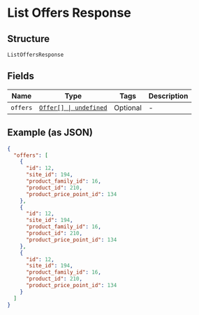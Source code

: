 
# List Offers Response

## Structure

`ListOffersResponse`

## Fields

| Name | Type | Tags | Description |
|  --- | --- | --- | --- |
| `offers` | [`Offer[] \| undefined`](../../doc/models/offer.md) | Optional | - |

## Example (as JSON)

```json
{
  "offers": [
    {
      "id": 12,
      "site_id": 194,
      "product_family_id": 16,
      "product_id": 210,
      "product_price_point_id": 134
    },
    {
      "id": 12,
      "site_id": 194,
      "product_family_id": 16,
      "product_id": 210,
      "product_price_point_id": 134
    },
    {
      "id": 12,
      "site_id": 194,
      "product_family_id": 16,
      "product_id": 210,
      "product_price_point_id": 134
    }
  ]
}
```

